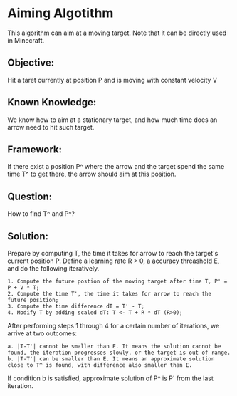 # Aiming Algotithm
This algorithm can aim at a moving target. Note that it can be directly used in Minecraft.

## Objective: 
Hit a taret currently at position P and is moving with constant velocity V

## Known Knowledge: 
We know how to aim at a stationary target, and how much time does an arrow need to hit such target. 

## Framework:
If there exist a position P^ where the arrow and the target spend the same time T^ to get there, the arrow should aim at this position.

## Question: 
How to find T^ and P^?

## Solution: 
Prepare by computing T, the time it takes for arrow to reach the target's current position P.
Define a learning rate R > 0, a accuracy threashold E, and do the following iteratively.

	1. Compute the future postion of the moving target after time T, P' = P + V * T;
	2. Compute the time T', the time it takes for arrow to reach the future position;
	3. Compute the time difference dT = T' - T;
	4. Modify T by adding scaled dT: T <- T + R * dT (R>0);
  
After performing steps 1 through 4 for a certain number of iterations, we arrive at two outcomes:

	a. |T-T'| cannot be smaller than E. It means the solution cannot be found, the iteration progresses slowly, or the target is out of range.
	b. |T-T'| can be smaller than E. It means an approximate solution close to T^ is found, with difference also smaller than E.

If condition b is satisfied, approximate solution of P^ is P' from the last iteration.
